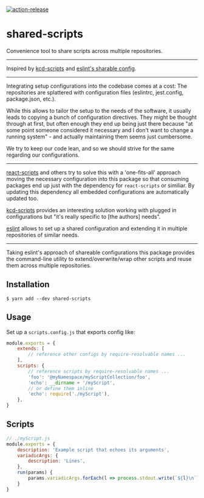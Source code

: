 [![action-release](https://img.shields.io/static/v1?logo=github-actions&logoColor=cyan&label=%F0%9F%9A%80&message=action-release&color=cyan)](https://github.com/ph-fritsche/action-release/)

# shared-scripts

Convenience tool to share scripts across multiple repositories.

---

Inspired by [kcd-scripts](https://github.com/kentcdodds/kcd-scripts/) and [eslint's sharable config](https://eslint.org/docs/user-guide/configuring#using-a-shareable-configuration-package).

---

Integrating setup configurations into the codebase comes at a cost:
The repositories are splattered with configuration files (eslintrc, jest.config, package.json, etc.).

While this allows to tailor the setup to the needs of the software,
it usually leads to copying a bunch of configuration directives.
They might be thought through at first, but often enough they end up being just there because "at some point someone considered it necessary and I don't want to change a running system" - and actually maintaining them seems just cumbersome.

We try to keep our code lean, and so we should strive for the same regarding our configurations.

---

[react-scripts](https://github.com/facebook/create-react-app) and others try to solve this with a 'one-fits-all' approach moving the necessary configuration into this package so that consuming packages end up just with the dependency for `react-scripts` or similiar.
By updating this dependency all embedded configurations are automatically updated too.

[kcd-scripts](https://github.com/kentcdodds/kcd-scripts/) provides an interesting solution working with plugged in configurations but "it's really specific to [the authors] needs".

[eslint](https://eslint.org/) allows to set up a shared configuration and extending it in multiple repositories of similar needs.

---

Taking eslint's approach of shareable configurations this package provides the command-line utility to extend/overwrite/wrap other scripts and reuse them across multiple repositories.


## Installation

```
$ yarn add --dev shared-scripts
```

## Usage

Set up a `scripts.config.js` that exports config like:
```js
module.exports = {
    extends: [
        // reference other configs by require-resolvable names ...
    ],
    scripts: {
        // reference scripts by require-resolvable names ...
        'foo': '@myNamespace/myScriptCollection/foo',
        'echo': __dirname + '/myScript',
        // or define them inline
        'echo': require('./myScript'),
    },
}
```

## Scripts

```js
// ./myScript.js
module.exports = {
    description: 'Example script that echoes its arguments',
    variadicArgs: {
        description: 'Lines',
    },
    run(params) {
        params.variadicArgs.forEach(l => process.stdout.write(`${l}\n`))
    }
}
```
